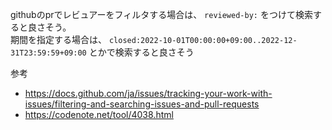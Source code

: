 githubのprでレビュアーをフィルタする場合は、 `reviewed-by:` をつけて検索すると良さそう。<br>
期間を指定する場合は、 `closed:2022-10-01T00:00:00+09:00..2022-12-31T23:59:59+09:00` とかで検索すると良さそう

参考
- https://docs.github.com/ja/issues/tracking-your-work-with-issues/filtering-and-searching-issues-and-pull-requests
- https://codenote.net/tool/4038.html
